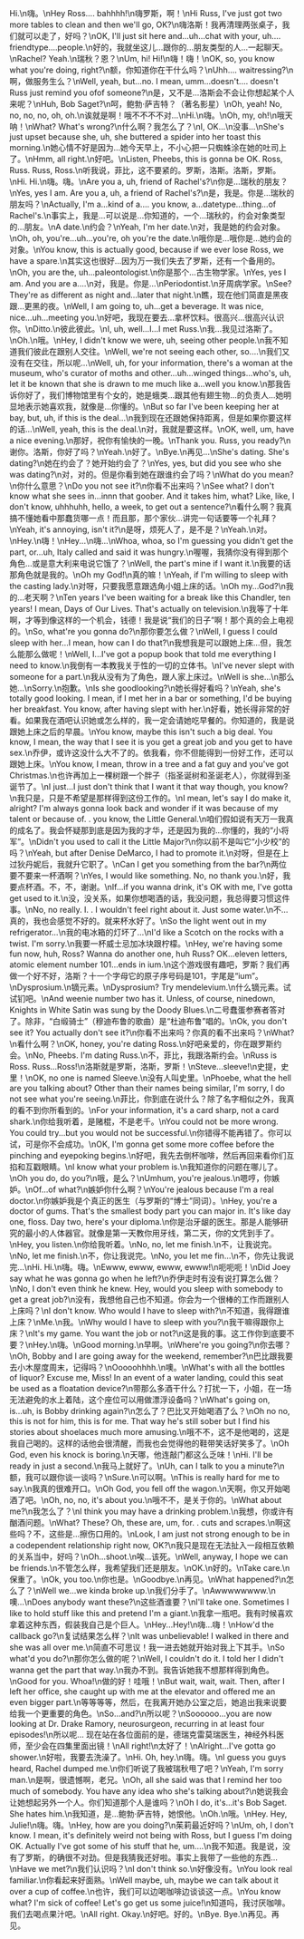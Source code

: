 Hi.\n嗨。\nHey Ross.... bahhhh!\n嗨罗斯，啊！\nHi Russ, I've just got two more tables to clean and then we'll go, OK?\n嗨洛斯！我再清理两张桌子，我们就可以走了，好吗？\nOK, I'll just sit here and...uh...chat with your, uh.... friendtype....people.\n好的，我就坐这儿…跟你的…朋友类型的人…一起聊天。\nRachel? Yeah.\n瑞秋？恩？\nUm, hi! Hi!\n嗨！嗨！\nOK, so, you know what you're doing, right?\n额，你知道你在干什么吗？\nUhh.... waitressing?\n啊，做服务生么？\nWell, yeah, but...no. I mean, umm...doesn't.... doesn't Russ just remind you ofof someone?\n是，又不是…洛斯会不会让你想起某个人来呢？\nHuh, Bob Saget?\n呵，鲍勃·萨吉特？（著名影星）\nOh, yeah! No, no, no, no, oh, oh.\n诶就是啊！哦不不不不对…\nHi.\n嗨。\nOh, my, oh!\n哦天呐！\nWhat? What's wrong?\n什么啊？我怎么了？\nI, OK...\n没事...\nShe's just upset because she, uh, she buttered a spider into her toast this morning.\n她心情不好是因为…她今天早上，不小心把一只蜘蛛涂在她的吐司上了。\nHmm, all right.\n好吧。\nListen, Pheebs, this is gonna be OK. Ross, Russ. Russ, Ross.\n听我说，菲比，这不要紧的。罗斯，洛斯。洛斯，罗斯。\nHi. Hi.\n嗨。嗨。\nAre you a, uh, friend of Rachel's?\n你是…瑞秋的朋友？\nYes, yes I am. Are you a, uh, a friend of Rachel's?\n是，我是。你是…瑞秋的朋友吗？\nActually, I'm a...kind of a.... you know, a...datetype...thing...of Rachel's.\n事实上，我是…可以说是…你知道的，一个…瑞秋的，约会对象类型的…朋友。\nA date.\n约会？\nYeah, I'm her date.\n对，我是她的约会对象。\nOh, oh, you're...uh...you're, oh you're the date.\n哦你是…哦你是…她约会的对象。\nYou know, this is actually good, because if we ever lose Ross, we have a spare.\n其实这也很好…因为万一我们失去了罗斯，还有一个备用的。\nOh, you are the, uh...paleontologist.\n你是那个…古生物学家。\nYes, yes I am. And you are a....\n对，我是。你是…\nPeriodontist.\n牙周病学家。\nSee? They're as different as night and...later that night.\n瞧，现在他们简直是黑夜跟…更黑的夜。\nWell, I am going to, uh...get a beverage. It was nice, nice...uh...meeting you.\n好吧，我现在要去…拿杯饮料。很高兴…很高兴认识你。\nDitto.\n彼此彼此。\nI, uh, well...I...I met Russ.\n我…我见过洛斯了。\nOh.\n哦。\nHey, I didn't know we were, uh, seeing other people.\n我不知道我们彼此在跟别人交往。\nWell, we're not seeing each other, so....\n我们又没有在交往，所以呢…\nWell, uh, for your information, there's a woman at the museum, who's curator of moths and other...uh...winged things...who's, uh, let it be known that she is drawn to me much like a...well you know.\n那我告诉你好了，我们博物馆里有个女的，她是蛾类…跟其他有翅生物…的负责人…她明显地表示她喜欢我，就像是…你懂的。\nBut so far I've been keeping her at bay, but, uh, if this is the deal...\n我到现在还跟她保持距离，但是如果你要这样的话…\nWell, yeah, this is the deal.\n对，我就是要这样。\nOK, well, um, have a nice evening.\n那好，祝你有愉快的一晚。\nThank you. Russ, you ready?\n谢你。洛斯，你好了吗？\nYeah.\n好了。\nBye.\n再见...\nShe's dating. She's dating?\n她在约会了？她开始约会了？\nYes, yes, but did you see who she was dating?\n对，对的。但是你看到她在跟谁约会了吗？\nWhat do you mean?\n你什么意思？\nDo you not see it?\n你看不出来吗？\nSee what? I don't know what she sees in...innn that goober. And it takes him, what? Like, like, I don't know, uhhhuhh, hello, a week, to get out a sentence?\n看什么啊？我真搞不懂她看中那蠢货哪一点！而且那，那个家伙…讲完一句话要等一个礼拜？\nYeah, it's annoying, isn't it?\n是呀，烦死人了，是不是？\nYeah.\n对。\nHey.\n嗨！\nHey...\n嗨...\nWhoa, whoa, so I'm guessing you didn't get the part, or...uh, Italy called and said it was hungry.\n喔喔，我猜你没有得到那个角色…或是意大利来电说它饿了？\nWell, the part's mine if I want it.\n我要的话那角色就是我的。\nOh my God!\n真的嘛！\nYeah, if I'm willing to sleep with the casting lady.\n对呀，只要我愿意跟选角小姐上床的话。\nOh my...God?\n我的…老天啊？\nTen years I've been waiting for a break like this Chandler, ten years! I mean, Days of Our Lives. That's actually on television.\n我等了十年啊，才等到像这样的一个机会，钱德！我是说“我们的日子”啊！那个真的会上电视的。\nSo, what're you gonna do?\n那你要怎么做？\nWell, I guess I could sleep with her...I mean, how can I do that?\n我想我是可以跟她上床…但，我怎么能那么做呢！\nWell, I...I've got a popup book that told me everything I need to know.\n我倒有一本教我关于性的一切的立体书。\nI've never slept with someone for a part.\n我从没有为了角色，跟人家上床过。\nWell is she...\n那么她…\nSorry.\n抱歉。\nIs she goodlooking?\n她长得好看吗？\nYeah, she's totally good looking. I mean, if I met her in a bar or something, I'd be buying her breakfast. You know, after having slept with her.\n好看，她长得非常的好看。如果我在酒吧认识她或怎么样的，我一定会请她吃早餐的。你知道的，我是说跟她上床之后的早晨。\nYou know, maybe this isn't such a big deal. You know, I mean, the way that I see it is you get a great job and you get to have sex.\n乔伊，或许这没什么大不了的。依我看，你不但能得到一份好工作，还可以跟她上床。\nYou know, I mean, throw in a tree and a fat guy and you've got Christmas.\n也许再加上一棵树跟一个胖子（指圣诞树和圣诞老人），你就得到圣诞节了。\nI just...I just don't think that I want it that way though, you know?\n我只是，只是不希望是那样得到这份工作的。\nI mean, let's say I do make it, alright? I'm always gonna look back and wonder if it was because of my talent or because of. . you know, the Little General.\n咱们假如说有天万一我真的成名了。我会怀疑那到底是因为我的才华，还是因为我的…你懂的，我的“小将军”。\nDidn't you used to call it the Little Major?\n你以前不是叫它“小少校”的吗？\nYeah, but after Denise DeMarco, I had to promote it.\n对呀，但是在上过狄丹妮后，我就升它职了。\nCan I get you something from the bar?\n两位要不要来一杯酒啊？\nYes, I would like something. No, no thank you.\n好，我要点杯酒。不，不，谢谢。\nIf...if you wanna drink, it's OK with me, I've gotta get used to it.\n没，没关系，如果你想喝酒的话，我没问题，我总得要习惯这件事。\nNo, no really. I. . I wouldn't feel right about it. Just some water.\n不…真的，我也会感觉不好的。就来杯水好了。\nSo the light went out in my refrigerator...\n我的电冰箱的灯坏了…\nI'd like a Scotch on the rocks with a twist. I'm sorry.\n我要一杯威士忌加冰块跟柠檬。\nHey, we're having some fun now, huh, Ross? Wanna do another one, huh Russ? OK...eleven letters, atomic element number 101...ends in ium.\n这个游戏很有趣吧，罗斯？我们再做一个好不好，洛斯？十一个字母它的原子序号码是101，字尾是“ium”。\nDysprosium.\n镝元素。\nDysprosium? Try mendelevium.\n什么镝元素。试试钔吧。\nAnd weenie number two has it. Unless, of course, ninedown, Knights in White Satin was sung by the Doody Blues.\n二号蠢蛋参赛者答对了。除非，“白缎骑士”（穆迪布鲁的歌曲）是“杜迪布鲁”唱的。\nOk, you don't see it? You actually don't see it?\n你看不出来吗？你真的看不出来吗？\nWhat?\n看什么啊？\nOK, honey, you're dating Ross.\n好吧亲爱的，你在跟罗斯约会。\nNo, Pheebs. I'm dating Russ.\n不，菲比，我跟洛斯约会。\nRuss is Ross. Russ...Ross!\n洛斯就是罗斯，洛斯，罗斯！\nSteve...sleeve!\n史提，史里！\nOK, no one is named Sleeve.\n没有人叫史里。\nPhoebe, what the hell are you talking about? Other than their names being similar, I'm sorry, I do not see what you're seeing.\n菲比，你到底在说什么？除了名字相似之外，我真的看不到你所看到的。\nFor your information, it's a card sharp, not a card shark.\n你给我听着，是赌棍，不是老千。\nYou could not be more wrong. You could try...but you would not be successful.\n你错得不能再错了。你可以试，可是你不会成功。\nOK, I'm gonna get some more coffee before the pinching and eyepoking begins.\n好吧，我先去倒杯咖啡，然后再回来看你们互掐和互戳眼睛。\nI know what your problem is.\n我知道你的问题在哪儿了。\nOh you do, do you?\n哦，是么？\nUmhum, you're jealous.\n嗯哼，你嫉妒。\nOf...of what?\n嫉妒你什么啊？\nYou're jealous because I'm a real doctor.\n你嫉妒我是个真正的医生（与罗斯的“博士”同词）。\nHey, you're a doctor of gums. That's the smallest body part you can major in. It's like day one, floss. Day two, here's your diploma.\n你是治牙龈的医生。那是人能够研究的最小的人体器官。就像是第一天教你用牙线，第二天，你的文凭到手了。\nHey, you listen.\n你给我听着。\nNo, no, let me finish.\n不，让我说完。\nNo, let me finish.\n不，你让我说完。\nNo, you let me fin...\n不，你先让我说完…\nHi. Hi.\n嗨。嗨。\nEwww, ewww, ewww, ewww!\n呃呃呃！\nDid Joey say what he was gonna go when he left?\n乔伊走时有没有说打算怎么做？\nNo, I don't even think he knew. Hey, would you sleep with somebody to get a great job?\n没有，我想他自己也不知道。你会为一个很棒的工作而跟别人上床吗？\nI don't know. Who would I have to sleep with?\n不知道，我得跟谁上床？\nMe.\n我。\nWhy would I have to sleep with you?\n我干嘛得跟你上床？\nIt's my game. You want the job or not?\n这是我的事。这工作你到底要不要？\nHey.\n嗨。\nGood morning.\n早啊。\nWhere're you going?\n你去哪？\nOh, Bobby and I are going away for the weekend, remember?\n巴比跟我要去小木屋度周末，记得吗？\nOoooohhhh.\n噢。\nWhat's with all the bottles of liquor? Excuse me, Miss! In an event of a water landing, could this seat be used as a floatation device?\n带那么多酒干什么？打扰一下，小姐，在一场无法避免的水上着陆，这个座位可以用做漂浮设备吗？\nWhat's going on, is...uh, is Bobby drinking again?\n怎么了？巴比又开始喝酒了么？\nOh no no, this is not for him, this is for me. That way he's still sober but I find his stories about shoelaces much more amusing.\n哦不不，这不是他喝的，这是我自己喝的。这样的话他会很清醒，而我也会觉得他的鞋带笑话好笑多了。\nOh God, even his knock is boring.\n天哪，他连敲门都这么乏味！\nHi. I'll be ready in just a second.\n我马上就好了。\nUh, can I talk to you a minute?\n额，我可以跟你谈一谈吗？\nSure.\n可以啊。\nThis is really hard for me to say.\n我真的很难开口。\nOh God, you fell off the wagon.\n天啊，你又开始喝酒了吧。\nOh, no, no, it's about you.\n哦不不，是关于你的。\nWhat about me?\n我怎么了？\nI think you may have a drinking problem.\n我想，你或许有酗酒问题。\nWhat? These? Oh, these are, um, for. . cuts and scrapes.\n啊这些吗？不，这些是…擦伤口用的。\nLook, I am just not strong enough to be in a codependent relationship right now, OK?\n我只是现在无法扯入一段相互依赖的关系当中，好吗？\nOh...shoot.\n唉...该死。\nWell, anyway, I hope we can be friends.\n不管怎么样，我希望我们还是朋友。\nOK.\n好的。\nTake care.\n保重了。\nOk, you too.\n你也是。\nGoodbye.\n再见。\nWhat happened?\n怎么了？\nWell we...we kinda broke up.\n我们分手了。\nAwwwwwwww.\n噢...\nDoes anybody want these?\n这些酒谁要？\nI'll take one. Sometimes I like to hold stuff like this and pretend I'm a giant.\n我拿一瓶吧。我有时候喜欢拿着这种东西，假装我自己是个巨人。\nHey...Hey!\n嗨...嗨！\nHow'd the callback go?\n复试结果怎么样？\nIt was unbelievable! I walked in there and she was all over me.\n简直不可思议！我一进去她就开始对我上下其手。\nSo what'd you do?\n那你怎么做的呢？\nWell, I couldn't do it. I told her I didn't wanna get the part that way.\n我办不到。我告诉她我不想那样得到角色。\nGood for you. Whoa!\n做的好！哇哦！\nBut wait, wait, wait. Then, after I left her office, she caught up with me at the elevator and offered me an even bigger part.\n等等等等，然后，在我离开她办公室之后，她追出我来说要给我一个更重要的角色。\nSo...and?\n所以呢？\nSoooooo...you are now looking at Dr. Drake Ramory, neurosurgeon, recurring in at least four episodes!\n所以呢… 现在站在各位面前的是，德瑞克雷莫瑞医生，神经外科医师，至少会在四集里面出镜！\nAll right!\n太好了！\nAlright...I've gotta go shower.\n好啦，我要去洗澡了。\nHi. Oh, hey.\n嗨。嗨。\nI guess you guys heard, Rachel dumped me.\n你们听说了我被瑞秋甩了吧？\nYeah, I'm sorry man.\n是啊，很遗憾啊，老兄。\nOh, all she said was that I remind her too much of somebody. You have any idea who she's talking about?\n她说我会让她想起另外一个人。你们知道那个人是谁吗？\nOh I do, it's...it's Bob Saget. She hates him.\n我知道，是…鲍勃·萨吉特，她恨他。\nOh.\n哦。\nHey. Hey, Julie!\n嗨。嗨。\nHey, how are you doing?\n茱莉最近好吗？\nUm, oh, I don't know. I mean, it's definitely weird not being with Ross, but I guess I'm doing OK. Actually I've got some of his stuff that he, um....\n我不知道。我是说，没有了罗斯，的确很不对劲。但是我猜我还好啦。事实上我带了一些他的东西…\nHave we met?\n我们认识吗？\nI don't think so.\n好像没有。\nYou look real familiar.\n你看起来好面熟。\nWell maybe, uh, maybe we can talk about it over a cup of coffee.\n也许，我们可以边喝咖啡边谈谈这一点。\nYou know what? I'm sick of coffee! Let's go get us some juice!\n知道吗，我讨厌咖啡。我们去喝点果汁吧。\nAll right. Okay.\n好吧。好的。\nBye. Bye.\n再见。再见。
        